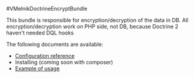 #VMelnikDoctrineEncryptBundle 

This bundle is responsible for encryption/decryption of the data in DB. All encryption/decryption work
on PHP side, not DB, because Doctrine 2 haven't needed DQL hooks

The following documents are available:

* [Configuration reference](https://github.com/vmelnik-ukraine/DoctrineEncryptBundle/blob/master/Resources/doc/configuration_reference.md)
* Installing (coming soon with composer)
* [Example of usage](https://github.com/vmelnik-ukraine/DoctrineEncryptBundle/blob/master/Resources/doc/example_of_usage.md)
